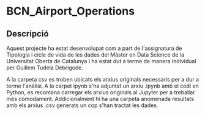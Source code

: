 # BCN_Airport_Operations

## Descripció

Aquest projecte ha estat desenvolupat com a part de l'assignatura de Tipologia i cicle de vida de les dades del Màster en Data Science de la Universitat Oberta de Catalunya i ha estat dut a terme de manera individual per Guillem Tudela Debrigode.

A la carpeta csv es troben ubicats els arxius originals necessaris per a dur a terme l'anàlisi. A la carpet ipynb s'ha adjuntat un arxiu .ipynb amb el codi en Python, es recomana carregar els arxius originals al Jupyter per a treballar més còmodament. Addicionalment hi ha una carpeta anomenada resultats amb els arxius .csv generats un cop s'han tractat les dades.
